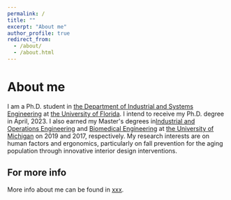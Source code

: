 ```yaml
---
permalink: /
title: ""
excerpt: "About me"
author_profile: true
redirect_from: 
  - /about/
  - /about.html
---
```


About me
======
I am a Ph.D. student in [the Department of Industrial and Systems Engineering](https://www.ise.ufl.edu) at [the University of Florida](https://www.ufl.edu). I intend to receive my Ph.D. degree in April, 2023. I also earned my Master's degrees in[Industrial and Operations Engineering](https://ioe.engin.umich.edu) and [Biomedical Engineering](https://bme.umich.edu) at [the University of Michigan](https://umich.edu) on 2019 and 2017, respectively. My research interests are on human factors and ergonomics, particularly on fall prevention for the aging population through innovative interior design interventions. 


For more info
------
More info about me can be found in [xxx](xxx). 
